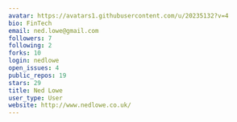 ```yaml
---
avatar: https://avatars1.githubusercontent.com/u/20235132?v=4
bio: FinTech
email: ned.lowe@gmail.com
followers: 7
following: 2
forks: 10
login: nedlowe
open_issues: 4
public_repos: 19
stars: 29
title: Ned Lowe
user_type: User
website: http://www.nedlowe.co.uk/
---
```

